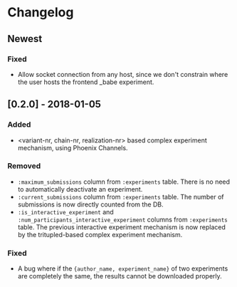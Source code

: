 # Changelog

## Newest
### Fixed
- Allow socket connection from any host, since we don't constrain where the user hosts the frontend _babe experiment.

## [0.2.0] - 2018-01-05
### Added
- <variant-nr, chain-nr, realization-nr> based complex experiment mechanism, using Phoenix Channels.

### Removed
- `:maximum_submissions` column from `:experiments` table. There is no need to automatically deactivate an experiment.
- `:current_submissions` column from `:experiments` table. The number of submissions is now directly counted from the DB.
- `:is_interactive_experiment` and `:num_participants_interactive_experiment` columns from `:experiments` table. The previous interactive experiment mechanism is now replaced by the tritupled-based complex experiment mechanism.

### Fixed
- A bug where if the `{author_name, experiment_name}` of two experiments are completely the same, the results cannot be downloaded properly.
